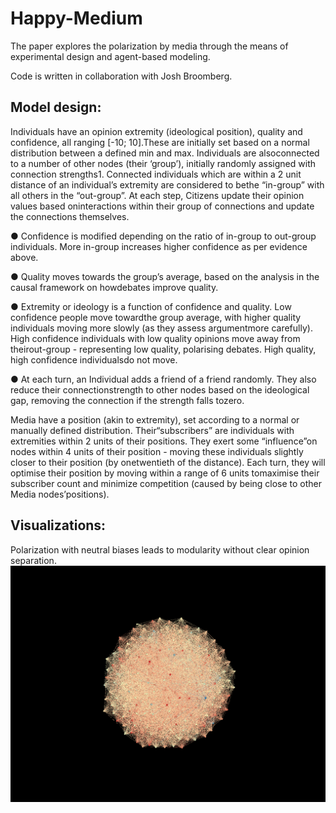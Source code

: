 # Happy-Medium

The paper explores the polarization by media through the means of experimental design and agent-based modeling. 

Code is written in collaboration with Josh Broomberg.

## Model design:
Individuals have an opinion extremity (ideological position), quality and confidence, all ranging [-10; 10].These are initially set based on a normal distribution between a defined min and max. Individuals are alsoconnected to a number of other nodes (their ‘group’), initially randomly assigned with connection strengths1. Connected individuals which are within a 2 unit distance of an individual’s extremity are considered to bethe “in-group” with all others in the “out-group”. At each step, Citizens update their opinion values based oninteractions within their group of connections and update the connections themselves.

● Confidence is modified depending on the ratio of in-group to out-group individuals. More in-group increases higher confidence as per evidence above.

● Quality moves towards the group’s average, based on the analysis in the causal framework on howdebates improve quality.

● Extremity or ideology is a function of confidence and quality. Low confidence people move towardthe group average, with higher quality individuals moving more slowly (as they assess argumentmore carefully). High confidence individuals with low quality opinions move away from theirout-group - representing low quality, polarising debates. High quality, high confidence individualsdo not move.

● At each turn, an Individual adds a friend of a friend randomly. They also reduce their connectionstrength to other nodes based on the ideological gap, removing the connection if the strength falls tozero.

Media have a position (akin to extremity), set according to a normal or manually defined distribution. Their“subscribers” are individuals with extremities within 2 units of their positions. They exert some “influence”on nodes within 4 units of their position - moving these individuals slightly closer to their position (by onetwentieth of the distance). Each turn, they will optimise their position by moving within a range of 6 units tomaximise their subscriber count and minimize competition (caused by being close to other Media nodes’positions).


## Visualizations: 
Polarization with neutral biases leads to modularity without clear opinion separation.
![](ezgif.com-gif-maker.gif)
